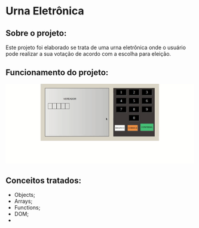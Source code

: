 # Urna Eletrônica

## Sobre o projeto:

Este projeto foi elaborado se trata de uma urna eletrônica onde o usuário pode realizar a sua votação de acordo com a escolha para eleição.

## Funcionamento do projeto:

<p align="left">
  <img width="800px" src="assets/img/projetoUrna.gif">
</p>

## Conceitos tratados:

- Objects;
- Arrays;
- Functions;
- DOM;
- 
